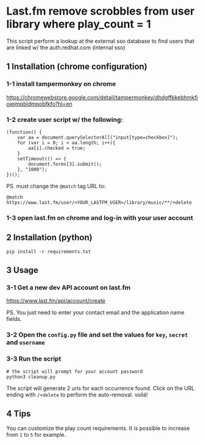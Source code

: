 # Last.fm remove scrobbles from user library where play_count = 1
This script perform a lookup at the external sso database to find users that are linked w/ the auth.redhat.com (internal sso)

## 1 Installation (chrome configuration)

### 1-1 install tampermonkey on chrome
https://chromewebstore.google.com/detail/tampermonkey/dhdgffkkebhmkfjojejmpbldmpobfkfo?hl=en

### 1-2 create user script w/ the following:
```shell
(function() {
    var aa = document.querySelectorAll("input[type=checkbox]");
    for (var i = 0; i < aa.length; i++){
        aa[i].checked = true;
    }
    setTimeout(() => {
        document.forms[3].submit();
    }, "1000");
})();
```

PS. must change the `@match` tag URL to:

`@match        https://www.last.fm/user/<YOUR_LASTFM_USER>/library/music/**/+delete`

### 1-3 open last.fm on chrome and log-in with your user account

## 2 Installation (python)

```shell
pip install -r requirements.txt
```

## 3 Usage

### 3-1 Get a new dev API account on last.fm

https://www.last.fm/api/account/create

PS. You just need to enter your contact email and the application name fields.

### 3-2 Open the `config.py` file and set the values for `key`, `secret` and `username`

### 3-3 Run the script

```shell
# the script will prompt for your account password
python3 cleanup.py
```

The script will generate 2 urls for each occurrence found.
Click on the URL ending with `/+delete` to perform the auto-removal.
voilá!

## 4 Tips

You can customize the play count requirements. It is possible to increase from `1` to `5` for example.